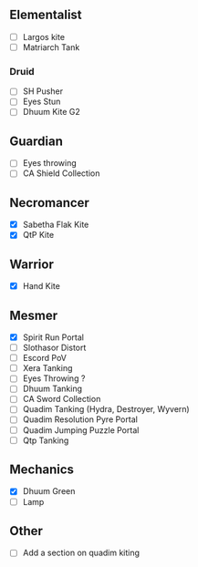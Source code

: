 ## Elementalist

- [ ] Largos kite
- [ ] Matriarch Tank

### Druid 

- [ ] SH Pusher
- [ ] Eyes Stun
- [ ] Dhuum Kite G2

## Guardian

- [ ] Eyes throwing
- [ ] CA Shield Collection

## Necromancer

- [x] Sabetha Flak Kite
- [x] QtP Kite

## Warrior

- [x] Hand Kite

## Mesmer

- [x] Spirit Run Portal
- [ ] Slothasor Distort
- [ ] Escord PoV
- [ ] Xera Tanking
- [ ] Eyes Throwing ?
- [ ] Dhuum Tanking
- [ ] CA Sword Collection
- [ ] Quadim Tanking (Hydra, Destroyer, Wyvern)
- [ ] Quadim Resolution Pyre Portal
- [ ] Quadim Jumping Puzzle Portal
- [ ] Qtp Tanking

## Mechanics

- [x] Dhuum Green
- [ ] Lamp

## Other

- [ ] Add a section on quadim kiting